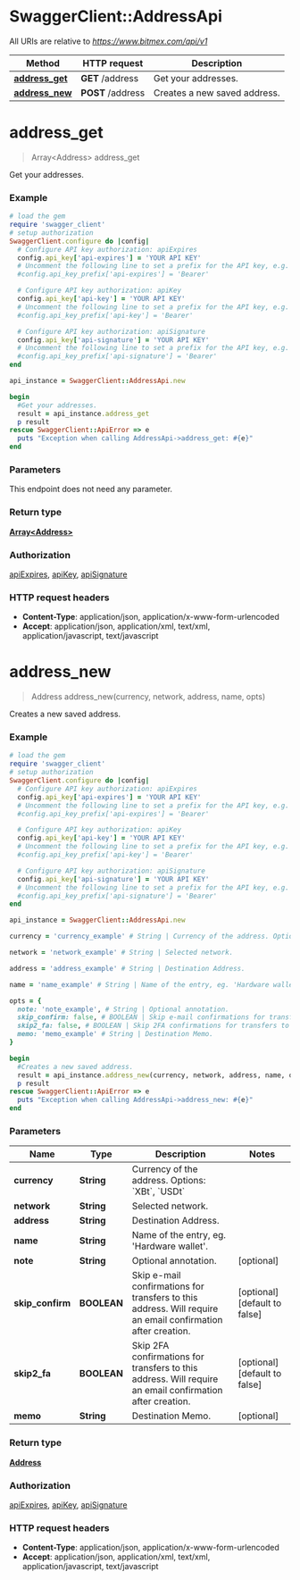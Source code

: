 # SwaggerClient::AddressApi

All URIs are relative to *https://www.bitmex.com/api/v1*

Method | HTTP request | Description
------------- | ------------- | -------------
[**address_get**](AddressApi.md#address_get) | **GET** /address | Get your addresses.
[**address_new**](AddressApi.md#address_new) | **POST** /address | Creates a new saved address.


# **address_get**
> Array&lt;Address&gt; address_get

Get your addresses.

### Example
```ruby
# load the gem
require 'swagger_client'
# setup authorization
SwaggerClient.configure do |config|
  # Configure API key authorization: apiExpires
  config.api_key['api-expires'] = 'YOUR API KEY'
  # Uncomment the following line to set a prefix for the API key, e.g. 'Bearer' (defaults to nil)
  #config.api_key_prefix['api-expires'] = 'Bearer'

  # Configure API key authorization: apiKey
  config.api_key['api-key'] = 'YOUR API KEY'
  # Uncomment the following line to set a prefix for the API key, e.g. 'Bearer' (defaults to nil)
  #config.api_key_prefix['api-key'] = 'Bearer'

  # Configure API key authorization: apiSignature
  config.api_key['api-signature'] = 'YOUR API KEY'
  # Uncomment the following line to set a prefix for the API key, e.g. 'Bearer' (defaults to nil)
  #config.api_key_prefix['api-signature'] = 'Bearer'
end

api_instance = SwaggerClient::AddressApi.new

begin
  #Get your addresses.
  result = api_instance.address_get
  p result
rescue SwaggerClient::ApiError => e
  puts "Exception when calling AddressApi->address_get: #{e}"
end
```

### Parameters
This endpoint does not need any parameter.

### Return type

[**Array&lt;Address&gt;**](Address.md)

### Authorization

[apiExpires](../README.md#apiExpires), [apiKey](../README.md#apiKey), [apiSignature](../README.md#apiSignature)

### HTTP request headers

 - **Content-Type**: application/json, application/x-www-form-urlencoded
 - **Accept**: application/json, application/xml, text/xml, application/javascript, text/javascript



# **address_new**
> Address address_new(currency, network, address, name, opts)

Creates a new saved address.

### Example
```ruby
# load the gem
require 'swagger_client'
# setup authorization
SwaggerClient.configure do |config|
  # Configure API key authorization: apiExpires
  config.api_key['api-expires'] = 'YOUR API KEY'
  # Uncomment the following line to set a prefix for the API key, e.g. 'Bearer' (defaults to nil)
  #config.api_key_prefix['api-expires'] = 'Bearer'

  # Configure API key authorization: apiKey
  config.api_key['api-key'] = 'YOUR API KEY'
  # Uncomment the following line to set a prefix for the API key, e.g. 'Bearer' (defaults to nil)
  #config.api_key_prefix['api-key'] = 'Bearer'

  # Configure API key authorization: apiSignature
  config.api_key['api-signature'] = 'YOUR API KEY'
  # Uncomment the following line to set a prefix for the API key, e.g. 'Bearer' (defaults to nil)
  #config.api_key_prefix['api-signature'] = 'Bearer'
end

api_instance = SwaggerClient::AddressApi.new

currency = 'currency_example' # String | Currency of the address. Options: `XBt`, `USDt`

network = 'network_example' # String | Selected network.

address = 'address_example' # String | Destination Address.

name = 'name_example' # String | Name of the entry, eg. 'Hardware wallet'.

opts = { 
  note: 'note_example', # String | Optional annotation.
  skip_confirm: false, # BOOLEAN | Skip e-mail confirmations for transfers to this address. Will require an email confirmation after creation.
  skip2_fa: false, # BOOLEAN | Skip 2FA confirmations for transfers to this address. Will require an email confirmation after creation.
  memo: 'memo_example' # String | Destination Memo.
}

begin
  #Creates a new saved address.
  result = api_instance.address_new(currency, network, address, name, opts)
  p result
rescue SwaggerClient::ApiError => e
  puts "Exception when calling AddressApi->address_new: #{e}"
end
```

### Parameters

Name | Type | Description  | Notes
------------- | ------------- | ------------- | -------------
 **currency** | **String**| Currency of the address. Options: &#x60;XBt&#x60;, &#x60;USDt&#x60; | 
 **network** | **String**| Selected network. | 
 **address** | **String**| Destination Address. | 
 **name** | **String**| Name of the entry, eg. &#39;Hardware wallet&#39;. | 
 **note** | **String**| Optional annotation. | [optional] 
 **skip_confirm** | **BOOLEAN**| Skip e-mail confirmations for transfers to this address. Will require an email confirmation after creation. | [optional] [default to false]
 **skip2_fa** | **BOOLEAN**| Skip 2FA confirmations for transfers to this address. Will require an email confirmation after creation. | [optional] [default to false]
 **memo** | **String**| Destination Memo. | [optional] 

### Return type

[**Address**](Address.md)

### Authorization

[apiExpires](../README.md#apiExpires), [apiKey](../README.md#apiKey), [apiSignature](../README.md#apiSignature)

### HTTP request headers

 - **Content-Type**: application/json, application/x-www-form-urlencoded
 - **Accept**: application/json, application/xml, text/xml, application/javascript, text/javascript



